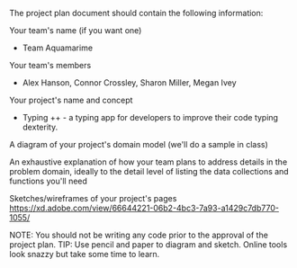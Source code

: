 The project plan document should contain the following information:

Your team's name (if you want one)
- Team Aquamarime 

Your team's members
- Alex Hanson, Connor Crossley, Sharon Miller, Megan Ivey

Your project's name and concept
- Typing ++ - a typing app for developers to improve their code typing dexterity.

A diagram of your project's domain model (we'll do a sample in class)


An exhaustive explanation of how your team plans to address details in the problem domain, ideally to the detail level of listing the data collections and functions you'll need

Sketches/wireframes of your project's pages
https://xd.adobe.com/view/66644221-06b2-4bc3-7a93-a1429c7db770-1055/

NOTE: You should not be writing any code prior to the approval of the project plan.
TIP: Use pencil and paper to diagram and sketch. Online tools look snazzy but take some time to learn.